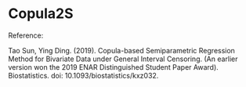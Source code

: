 # Copula2S

Reference:

Tao Sun, Ying Ding. (2019). Copula-based Semiparametric Regression Method for Bivariate Data under General Interval Censoring. (An earlier version won the 2019 ENAR Distinguished Student Paper Award). Biostatistics. doi: 10.1093/biostatistics/kxz032.
